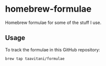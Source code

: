 # homebrew-formulae

Homebrew formulae for some of the stuff I use.

## Usage

To track the formulae in this GitHub repository:

    brew tap taavitani/formulae

